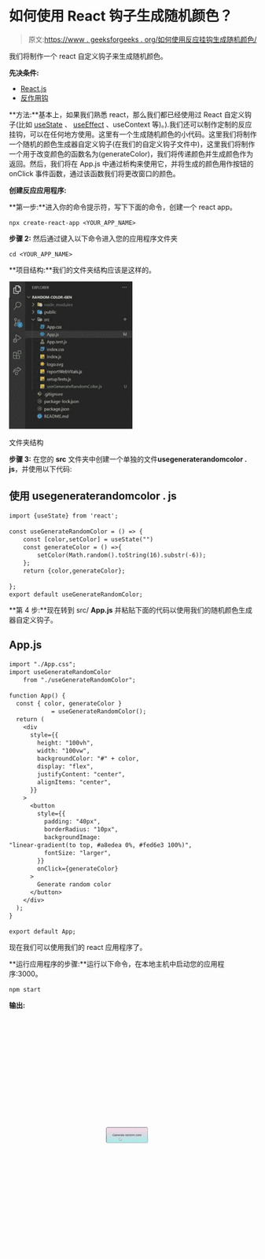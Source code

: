 # 如何使用 React 钩子生成随机颜色？

> 原文:[https://www . geeksforgeeks . org/如何使用反应挂钩生成随机颜色/](https://www.geeksforgeeks.org/how-to-generate-random-colors-by-using-react-hooks/)

我们将制作一个 react 自定义钩子来生成随机颜色。

**先决条件:**

*   [React.js](https://www.geeksforgeeks.org/react-js-introduction-working/)
*   [反作用钩](https://www.geeksforgeeks.org/introduction-to-react-hooks/)

**方法:**基本上，如果我们熟悉 react，那么我们都已经使用过 React 自定义钩子(比如 [useState](https://www.geeksforgeeks.org/reactjs-usestate-hook/) 、 [useEffect](https://www.geeksforgeeks.org/reactjs-useeffect-hook/) 、useContext 等)。).我们还可以制作定制的反应挂钩，可以在任何地方使用。这里有一个生成随机颜色的小代码。这里我们将制作一个随机的颜色生成器自定义钩子(在我们的自定义钩子文件中)，这里我们将制作一个用于改变颜色的函数名为(generateColor)，我们将传递颜色并生成颜色作为返回。然后，我们将在 App.js 中通过析构来使用它，并将生成的颜色用作按钮的 onClick 事件函数，通过该函数我们将更改窗口的颜色。

**创建反应应用程序:**

**第一步:**进入你的命令提示符，写下下面的命令，创建一个 react app。

```
npx create-react-app <YOUR_APP_NAME>
```

**步骤 2:** 然后通过键入以下命令进入您的应用程序文件夹

```
cd <YOUR_APP_NAME>
```

**项目结构:**我们的文件夹结构应该是这样的。

![](img/0391de1dee4aeb0501dbee848adc3f1a.png)

文件夹结构

**步骤 3:** 在您的 **src** 文件夹中创建一个单独的文件**usegeneraterandomcolor . js**，并使用以下代码:

## 使用 usegeneraterandomcolor . js

```
import {useState} from 'react';

const useGenerateRandomColor = () => {
    const [color,setColor] = useState("")
    const generateColor = () =>{
        setColor(Math.random().toString(16).substr(-6));
    };
    return {color,generateColor};

};
export default useGenerateRandomColor;
```

**第 4 步:**现在转到 src/ **App.js** 并粘贴下面的代码以使用我们的随机颜色生成器自定义钩子。

## App.js

```
import "./App.css";
import useGenerateRandomColor 
    from "./useGenerateRandomColor";

function App() {
  const { color, generateColor } 
            = useGenerateRandomColor();
  return (
    <div
      style={{
        height: "100vh",
        width: "100vw",
        backgroundColor: "#" + color,
        display: "flex",
        justifyContent: "center",
        alignItems: "center",
      }}
    >
      <button
        style={{
          padding: "40px",
          borderRadius: "10px",
          backgroundImage: 
"linear-gradient(to top, #a8edea 0%, #fed6e3 100%)",
          fontSize: "larger",
        }}
        onClick={generateColor}
      >
        Generate random color
      </button>
    </div>
  );
}

export default App;
```

现在我们可以使用我们的 react 应用程序了。

**运行应用程序的步骤:**运行以下命令，在本地主机中启动您的应用程序:3000。

```
npm start
```

**输出:**

![](img/a637dbfd0053b304e33a3ab1e89a867a.png)